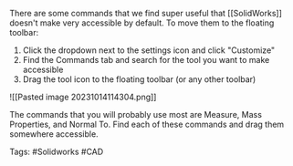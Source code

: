 There are some commands that we find super useful that [[SolidWorks]] doesn't make very accessible by default. To move them to the floating toolbar:

1. Click the dropdown next to the settings icon and click "Customize"
2. Find the Commands tab and search for the tool you want to make accessible
3. Drag the tool icon to the floating toolbar (or any other toolbar)

![[Pasted image 20231014114304.png]]

The commands that you will probably use most are Measure, Mass Properties, and Normal To. Find each of these commands and drag them somewhere accessible.

Tags: #Solidworks #CAD 